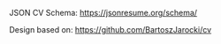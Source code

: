 JSON CV Schema:
https://jsonresume.org/schema/

Design based on:
https://github.com/BartoszJarocki/cv